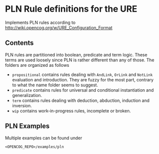 # PLN Rule definitions for the URE

Implements PLN rules according to
http://wiki.opencog.org/w/URE_Configuration_Format

## Contents

PLN rules are partitioned into boolean, predicate and term logic.
These terms are used loosely since PLN is rather different than any of
those. The folders are organized as follows

- `propositional` contains rules dealing with `AndLink`, `OrLink` and
  `NotLink` evaluation and introduction. They are fuzzy for the most
  part, contrary to what the name folder seems to suggest.
- `predicate` contains rules for universal and conditional
  instantiation and generalization.
- `term` contains rules dealing with deduction, abduction,
  induction and inversion.
- `wip` contains work-in-progress rules, incomplete or broken.

## PLN Examples

Multiple examples can be found under

```
<OPENCOG_REPO>/examples/pln
```
